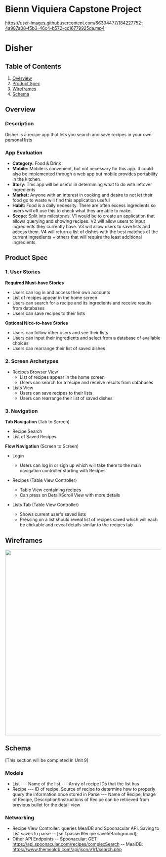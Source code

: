# Bienn Viquiera Capstone Project
https://user-images.githubusercontent.com/66394477/184227752-4a987a08-f5b3-46c4-b572-cc16779925da.mp4
# Disher

## Table of Contents
1. [Overview](#Overview)
1. [Product Spec](#Product-Spec)
1. [Wireframes](#Wireframes)
2. [Schema](#Schema)

## Overview
### Description
Disher is a recipe app that lets you search and save recipes in your own personal lists
### App Evaluation
- **Category:** Food & Drink
- **Mobile:** Mobile is convenient, but not necessary for this app. It could also be implemented through a web app but mobile provides portability in the kitchen.
- **Story:** This app will be useful in determining what to do with leftover ingredients 
- **Market:** Anyone with an interest in cooking and desire to not let their food go to waste will find this application useful
- **Habit:** Food is a daily necessity. There are often excess ingredients so users will oft use this to check what they are able to make.
- **Scope:** Split into milestones. V1 would be to create an application that allows querying and showing recipes. V2 will allow users to input ingredients they currently have. V3 will allow users to save lists and access them. V4 will return a list of dishes with the best matches of the current ingredients + others that will require the least additional ingredients.

## Product Spec

### 1. User Stories

**Required Must-have Stories**

* Users can log in and access their own accounts
* List of recipes appear in the home screen
* Users can search for a recipe and its ingredients and receive results from databases
* Users can save recipes to their lists

**Optional Nice-to-have Stories**

* Users can follow other users and see their lists
* Users can input their ingredients and select from a database of available choices
* Users can rearrange their list of saved dishes

### 2. Screen Archetypes

* Recipes Browser View
   * List of recipes appear in the home screen
   * Users can search for a recipe and receive results from databases
* Lists View
   * Users can save recipes to their lists
   * Users can rearrange their list of saved dishes

### 3. Navigation

**Tab Navigation** (Tab to Screen)

* Recipe Search
* List of Saved Recipes

**Flow Navigation** (Screen to Screen)

* Login 
   * Users can log in or sign up which will take them to the main navigation controller starting with Recipes

* Recipes (Table View Controller)
   * Table View containing recipes
   * Can press on Detail/Scroll View with more details


* Lists Tab (Table View Controller)
   * Shows current user's saved lists
   * Pressing on a list should reveal list of recipes saved which will each be clickable and reveal details similar to the recipes tab

## Wireframes
<img src="https://i.imgur.com/PzzBGfH.png" width=600>

## Schema 
[This section will be completed in Unit 9]
### Models
- List
--- Name of the list
--- Array of recipe IDs that the list has 
- Recipe
--- ID of recipe, Source of recipe to determine how to properly query the information once stored in Parse
--- Name of Recipe, Image of Recipe, Description/Instructions of Recipe can be retrieved from previous bullet for the detail view

### Networking
- Recipe View Controller: queries MealDB and Spoonacular API. Saving to List saves to parse
-- [self.passedRecipe saveInBackground];
- Other API Endpoints
-- Spoonacular: GET https://api.spoonacular.com/recipes/complexSearch
-- MealDB: https://www.themealdb.com/api/json/v1/1/search.php
